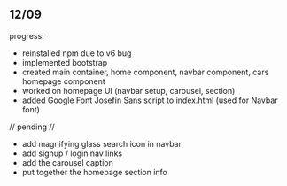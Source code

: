 12/09 
----------------
progress:
- reinstalled npm due to v6 bug
- implemented bootstrap
- created main container, home component, navbar component, cars homepage component
- worked on homepage UI (navbar setup, carousel, section)
- added Google Font Josefin Sans script to index.html (used for Navbar font)

// pending //
- add magnifying glass search icon in navbar
- add signup / login nav links 
- add the carousel caption
- put together the homepage section info 
